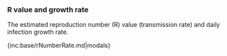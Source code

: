 ### R value and growth rate

The estimated reproduction number (R) value (transmission rate) and daily infection growth rate.

{inc:base/rNumberRate.md|modals}
